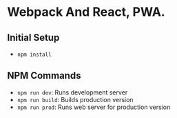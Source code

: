 # Webpack And React, PWA.

## Initial Setup

* `npm install`

## NPM Commands

* `npm run dev`: Runs development server
* `npm run build`: Builds production version
* `npm run prod`: Runs web server for production version
